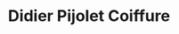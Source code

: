 ---
title: "Didier Pijolet Coiffure"
url: /aix-les-bains/didier-pijolet-coiffure/
shop: coiffeur
---